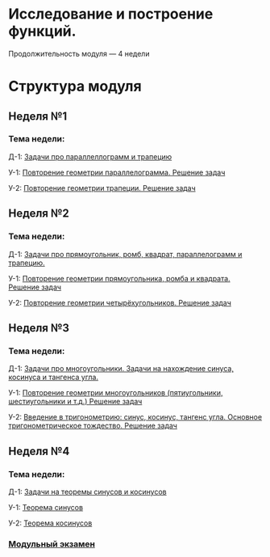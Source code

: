 # Исследование и построение функций.

Продолжительность модуля — 4 недели

# Структура модуля

## Неделя №1

### Тема недели: 

Д-1: [Задачи про параллеллограмм и трапецию](./components/homework/homework-1.md)

У-1: [Повторение геометрии параллелограмма. Решение задач](./components/class/class-1.md)

У-2: [Повторение геометрии трапеции. Решение задач](./components/class/class-2.md)



## Неделя №2

### Тема недели: 

Д-1: [Задачи про прямоугольник, ромб, квадрат, параллелограмм и трапецию.](./components/homework/homework-1.md)

У-1: [Повторение геометрии прямоугольника, ромба и квадрата. Решение задач](./components/class/class-1.md)

У-2: [Повторение геометрии четырёхугольников. Решение задач](./components/class/class-2.md)

## Неделя №3

### Тема недели: 

Д-1: [Задачи про многоугольники. Задачи на нахождение синуса, косинуса и тангенса угла.](./components/homework/homework-1.md)

У-1: [Повторение геометрии многоугольников (пятиугольники, шестиугольники и т.д.) Решение задач](./components/class/class-1.md)

У-2: [Введение в тригонометрию: синус, косинус, тангенс угла. Основное тригонометрическое тождество. Решение задач](./components/class/class-2.md)


## Неделя №4

### Тема недели: 

Д-1: [Задачи на теоремы синусов и косинусов](./components/homework/homework-1.md)

У-1: [Теорема синусов](./components/class/class-1.md)

У-2: [Теорема косинусов](./components/class/class-2.md)

### [Модульный экзамен ](./components/exam/exam-1.md)